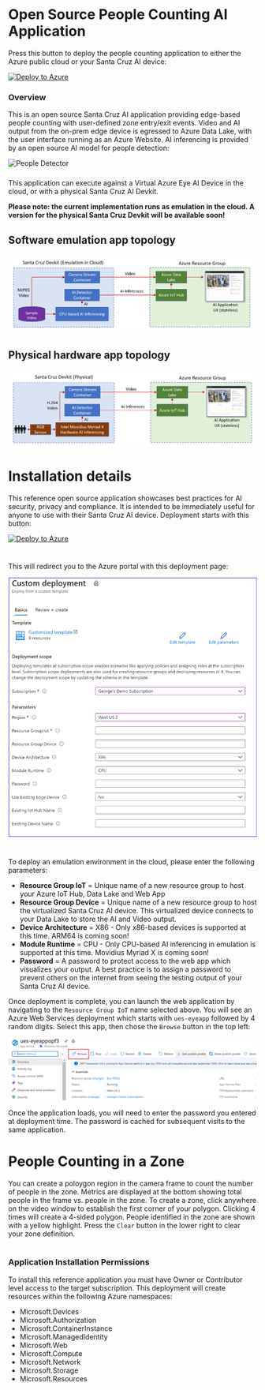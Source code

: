 # Open Source People Counting AI Application


Press this button to deploy the people counting application to either the Azure public cloud or your Santa Cruz AI device:

[![Deploy to Azure](https://aka.ms/deploytoazurebutton)](https://portal.azure.com/#create/Microsoft.Template/uri/https%3A%2F%2Funifiededgescenarios.blob.core.windows.net%2Farm-template%2F20200918.5%2Fazuredeploy-20200918.5.json)

### Overview

This is an open source Santa Cruz AI application providing edge-based people counting with user-defined zone entry/exit events. Video and AI output from the on-prem edge device is egressed to Azure Data Lake, with the user interface running as an Azure Website. AI inferencing is provided by an open source AI model for people detection:


![People Detector](/images/People-Detector-AI.gif)


###
This application can execute against a Virtual Azure Eye AI Device in the cloud, or with a physical Santa Cruz AI Devkit.



**Please note: the current implementation runs as emulation in the cloud. A version for the physical Santa Cruz Devkit will be available soon!**
## Software emulation app topology
![People Detector](/images/Software-Emulation.PNG)

## Physical hardware app topology
![People Detector](/images/Hardware-Topology.PNG)


# Installation details
This reference open source application showcases best practices for AI security, privacy and compliance.  It is intended to be immediately useful for anyone to use with their Santa Cruz AI device. Deployment starts with this button:

[![Deploy to Azure](https://aka.ms/deploytoazurebutton)](https://portal.azure.com/#create/Microsoft.Template/uri/https%3A%2F%2Funifiededgescenarios.blob.core.windows.net%2Farm-template%2F20200918.5%2Fazuredeploy-20200918.5.json)
#

This will redirect you to the Azure portal with this deployment page:

![People Detector](/images/Custom-Deployment.PNG)
#

To deploy an emulation environment in the cloud, please enter the following parameters:

* __Resource Group IoT__ = Unique name of a new resource group to host your Azure IoT Hub, Data Lake and Web App
* __Resource Group Device__ = Unique name of a new resource group to host the virtualized Santa Cruz AI device. This virtualized device connects to your Data Lake to store the AI and Video output.
* __Device Architecture__ = X86 - Only x86-based devices is supported at this time. ARM64 is coming soon!
* __Module Runtime__ = CPU - Only CPU-based AI inferencing in emulation is supported at this time. Movidius Myriad X is coming soon!
* __Password__ = A password to protect access to the web app which visualizes your output. A best practice is to assign a password to prevent others on the internet from seeing the testing output of your Santa Cruz AI device.

Once deployment is complete, you can launch the web application by navigating to the `Resource Group IoT` name selected above. You will see an Azure Web Services deployment which starts with `ues-eyeapp` followed by 4 random digits. Select this app, then chose the `Browse` button in the top left:

![Web Application](/images/Web-App-Launch.PNG)

Once the application loads, you will need to enter the password you entered at deployment time. The password is cached for subsequent visits to the same application.

# People Counting in a Zone

You can create a poloygon region in the camera frame to count the number of people in the zone.  Metrics are displayed at the bottom showing total people in the frame vs. people in the zone.  To create a zone, click anywhere on the video window to establish the first corner of your polygon. Clicking 4 times will create a 4-sided polygon. People identified in the zone are shown with a yellow highlight.  Press the `Clear` button in the lower right to clear your zone definition.

#

### Application Installation Permissions
To install this reference application you must have Owner or Contributor level access to the target subscription.  This deployment will create resources within the following Azure namespaces:

* Microsoft.Devices
* Microsoft.Authorization
* Microsoft.ContainerInstance
* Microsoft.ManagedIdentity
* Microsoft.Web
* Microsoft.Compute
* Microsoft.Network
* Microsoft.Storage
* Microsoft.Resources
